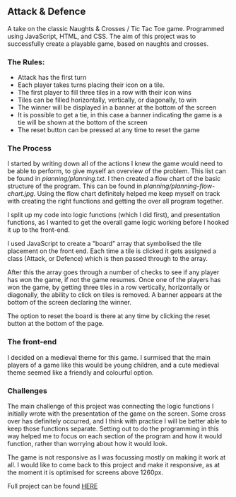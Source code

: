 ## Attack & Defence
A take on the classic Naughts & Crosses / Tic Tac Toe game.
Programmed using JavaScript, HTML, and CSS.
The aim of this project was to successfully create a playable game, based on naughts and crosses.

### The Rules:
- Attack has the first turn
- Each player takes turns placing their icon on a tile.
- The first player to fill three tiles in a row with their icon wins
- Tiles can be filled horizontally, vertically, or diagonally, to win
- The winner will be displayed in a banner at the bottom of the screen
- It is possible to get a tie, in this case a banner indicating the game is a tie will be shown at the bottom of the screen
- The reset button can be pressed at any time to reset the game


### The Process
I started by writing down all of the actions I knew the game would need to be able to perform, to give myself an overview of the problem. This list can be found in *planning/planning.txt*.
I then created a flow chart of the basic structure of the program. This can be found in *planning/planning-flow-chart.jpg*. Using the flow chart definitely helped me keep myself on track with creating the right functions and getting the over all program together.

I split up my code into logic functions (which I did first), and presentation functions, as I wanted to get the overall game logic working before I hooked it up to the front-end.

I used JavaScript to create a "board" array that symbolised the tile placement on the front end. Each time a tile is clicked it gets assigned a class (Attack, or Defence) which is then passed through to the array.

After this the array goes through a number of checks to see if any player has won the game, if not the game resumes.
Once one of the players has won the game, by getting three tiles in a row vertically, horizontally or diagonally, the ability to click on tiles is removed. A banner appears at the bottom of the screen declaring the winner.

The option to reset the board is there at any time by clicking the reset button at the bottom of the page.

### The front-end
I decided on a medieval theme for this game. I surmised that the main players of a game like this would be young children, and a cute medieval theme seemed like a friendly and colourful option.


### Challenges
The main challenge of this project was connecting the logic functions I initially wrote with the presentation of the game on the screen. Some cross over has definitely occurred, and I think with practice I will be better able to keep those functions separate. Setting out to do the programming in this way helped me to focus on each section of the program and how it would function, rather than worrying about how it would look.

The game is not responsive as I was focussing mostly on making it work at all. I would like to come back to this project and make it responsive, as at the moment it is optimised for screens above 1260px.

Full project can be found [HERE](https://arielse.github.io/1-project-oxo/)
